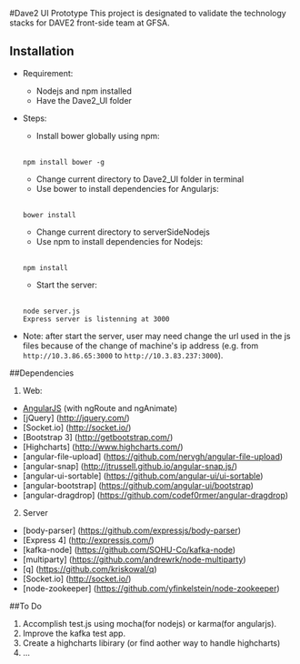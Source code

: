 #Dave2 UI Prototype
  This project is designated to validate the technology stacks for DAVE2 front-side team at GFSA.
## Installation

* Requirement: 
  * Nodejs and npm installed
  * Have the Dave2_UI folder
  
* Steps:
  * Install bower globally using npm:
  <br><br>
  ```
  npm install bower -g
  ```
  * Change current directory to Dave2_UI folder in terminal
  * Use bower to install dependencies for Angularjs:
  <br><br>
  ```
  bower install
  ```
  * Change current directory to serverSideNodejs
  * Use npm to install dependencies for Nodejs:
  <br><br>
  ```
  npm install
  ```
  * Start the server:
  <br><br>
  ```
  node server.js
  Express server is listenning at 3000
  ```
* Note: 
after start the server, user may need change the url used in the js files because of the change of machine's ip address (e.g. from `http://10.3.86.65:3000` to `http://10.3.83.237:3000`).

##Dependencies
1. Web:
  - [AngularJS](https://angularjs.org/) (with ngRoute and ngAnimate) 
  - [jQuery] (http://jquery.com/)
  - [Socket.io] (http://socket.io/)
  - [Bootstrap 3] (http://getbootstrap.com/)
  - [Highcharts] (http://www.highcharts.com/)
  - [angular-file-upload] (https://github.com/nervgh/angular-file-upload)
  - [angular-snap] (http://jtrussell.github.io/angular-snap.js/)
  - [angular-ui-sortable] (https://github.com/angular-ui/ui-sortable)
  - [angular-bootstrap] (https://github.com/angular-ui/bootstrap)
  - [angular-dragdrop] (https://github.com/codef0rmer/angular-dragdrop)

2. Server
  - [body-parser] (https://github.com/expressjs/body-parser)
  - [Express 4] (http://expressjs.com/)
  - [kafka-node] (https://github.com/SOHU-Co/kafka-node)
  - [multiparty] (https://github.com/andrewrk/node-multiparty)
  - [q] (https://github.com/kriskowal/q)
  - [Socket.io] (http://socket.io/)
  - [node-zookeeper] (https://github.com/yfinkelstein/node-zookeeper)

##To Do
1. Accomplish test.js using mocha(for nodejs) or karma(for angularjs).
2. Improve the kafka test app.
3. Create a highcharts libirary (or find aother way to handle highcharts)
4. ...
